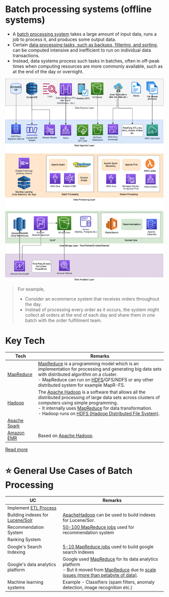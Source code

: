 # Batch processing systems (offline systems)
- A [batch processing system](https://aws.amazon.com/what-is/batch-processing/) takes a large amount of input data, runs a job to process it, and produces some output data.
- Certain [data processing tasks, such as backups, filtering, and sorting](https://aws.amazon.com/what-is/batch-processing/), can be computed intensive and inefficient to run on individual data transactions.
- Instead, data systems process such tasks in batches, often in off-peak times when computing resources are more commonly available, such as at the end of the day or overnight.

![](../../../../2_AWSComponents/AWS-Data-Architecture-ETL-OLTP-OLAP-DataLake.png)

> For example,
> - Consider an ecommerce system that receives orders throughout the day.
> - Instead of processing every order as it occurs, the system might collect all orders at the end of each day and share them in one batch with the order fulfillment team.

# Key Tech

| Tech                                                                                                    | Remarks                                                                                                                                                                                                                                                                                                                                              |
|---------------------------------------------------------------------------------------------------------|------------------------------------------------------------------------------------------------------------------------------------------------------------------------------------------------------------------------------------------------------------------------------------------------------------------------------------------------------|
| [MapReduce](MapReduce.md)                                                                               | [MapReduce](MapReduce.md) is a programming model which is an implementation for processing and generating big data sets with distributed algorithm on a cluster.<br/>- MapReduce can run on [HDFS](ApacheHadoop/ApacheHDFS.md)/GFS/NDFS or any other distributed system for example MapR-FS.                                                         |
| [Hadoop](ApacheHadoop/Readme.md)                                                                        | The [Apache Hadoop](ApacheHadoop/Readme.md) is a software that allows all the distributed processing of large data sets across clusters of computers using simple programming.<br/>- It internally uses [MapReduce](MapReduce.md) for data transformation.<br/>- Hadoop runs on [HDFS (Hadoop Distributed File System)](ApacheHadoop/ApacheHDFS.md). |
| [Apache Spark](../StreamProcessing/ApacheSpark.md)                                                      |                                                                                                                                                                                                                                                                                                                                                      |
| [Amazon EMR](../../../../2_AWSComponents/10_BigDataComponents/ETLServices/BatchProcessing/AmazonEMR.md) | Based on [Apache Hadoop](ApacheHadoop/Readme.md).                                                                                                                                                                                                                                                                                                    |

[Read more](https://www.geeksforgeeks.org/difference-between-hadoop-and-mapreduce/)

# :star: General Use Cases of Batch Processing

| UC                                                                                     | Remarks                                                                                                                                                                                                                                                                                            |
|----------------------------------------------------------------------------------------|----------------------------------------------------------------------------------------------------------------------------------------------------------------------------------------------------------------------------------------------------------------------------------------------------|
| Implement [ETL Process](../../ETLServices/Readme.md)                                   |                                                                                                                                                                                                                                                                                                    |
| Building indexes for [Lucene/Solr](../../../3_DatabaseComponents/Search-Databases/Readme.md) | [ApacheHadoop](ApacheHadoop/Readme.md) can be used to build indexes for Lucene/Sor.                                                                                                                                                                                                                |
| Recommendation System                                                                  | [50-100 MapReduce jobs](MapReduce.md) used for recommendation system                                                                                                                                                                                                                               |
| Ranking System                                                                         |                                                                                                                                                                                                                                                                                                    |
| Google's Search Indexing                                                               | [5-10 MapReduce jobs](MapReduce.md) used to build google search indexes                                                                                                                                                                                                                            |
| Google's data analytics platform                                                       | Google used [MapReduce](MapReduce.md) for its data analytics platform<br/>- But it moved from [MapReduce](MapReduce.md) due to [scale issues (more than petabyte of data)](https://www.datacenterknowledge.com/archives/2014/06/25/google-dumps-mapreduce-favor-new-hyper-scale-analytics-system). |
| Machine learning systems                                                               | Example - Classifiers (spam filters, anomaly detection, image recognition etc.)                                                                                                                                                                                                                    |